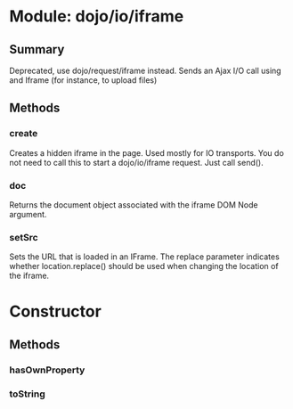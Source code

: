 # Module: dojo/io/iframe

## Summary

Deprecated, use dojo/request/iframe instead.
Sends an Ajax I/O call using and Iframe (for instance, to upload files)
## Methods

### create
Creates a hidden iframe in the page. Used mostly for IO
transports.  You do not need to call this to start a
dojo/io/iframe request. Just call send().

### doc
Returns the document object associated with the iframe DOM Node argument.

### setSrc
Sets the URL that is loaded in an IFrame. The replace parameter
indicates whether location.replace() should be used when
changing the location of the iframe.

# Constructor

## Methods

### hasOwnProperty


### toString


